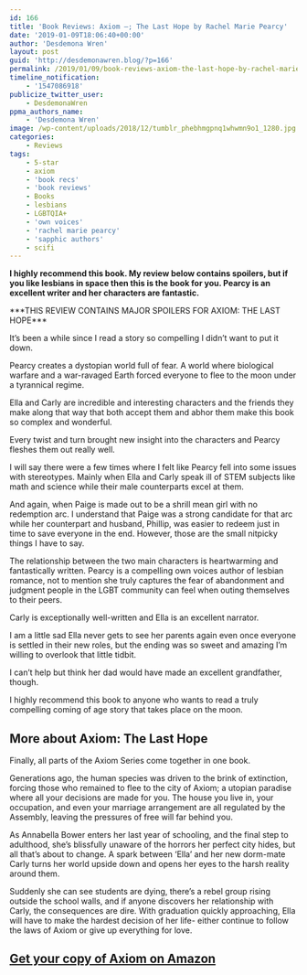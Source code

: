 ```yaml
---
id: 166
title: 'Book Reviews: Axiom –; The Last Hope by Rachel Marie Pearcy'
date: '2019-01-09T18:06:40+00:00'
author: 'Desdemona Wren'
layout: post
guid: 'http://desdemonawren.blog/?p=166'
permalink: /2019/01/09/book-reviews-axiom-the-last-hope-by-rachel-marie-pearcy/
timeline_notification:
    - '1547086918'
publicize_twitter_user:
    - DesdemonaWren
ppma_authors_name:
    - 'Desdemona Wren'
image: /wp-content/uploads/2018/12/tumblr_phebhmgpnq1whwmn9o1_1280.jpg
categories:
    - Reviews
tags:
    - 5-star
    - axiom
    - 'book recs'
    - 'book reviews'
    - Books
    - lesbians
    - LGBTQIA+
    - 'own voices'
    - 'rachel marie pearcy'
    - 'sapphic authors'
    - scifi
---
```


**I highly recommend this book. My review below contains spoilers, but if you like lesbians in space then this is the book for you. Pearcy is an excellent writer and her characters are fantastic.**

\*\*\*THIS REVIEW CONTAINS MAJOR SPOILERS FOR AXIOM: THE LAST HOPE\*\*\*

It’s been a while since I read a story so compelling I didn’t want to put it down.

Pearcy creates a dystopian world full of fear. A world where biological warfare and a war-ravaged Earth forced everyone to flee to the moon under a tyrannical regime.

Ella and Carly are incredible and interesting characters and the friends they make along that way that both accept them and abhor them make this book so complex and wonderful.

Every twist and turn brought new insight into the characters and Pearcy fleshes them out really well.

I will say there were a few times where I felt like Pearcy fell into some issues with stereotypes. Mainly when Ella and Carly speak ill of STEM subjects like math and science while their male counterparts excel at them.

And again, when Paige is made out to be a shrill mean girl with no redemption arc. I understand that Paige was a strong candidate for that arc while her counterpart and husband, Phillip, was easier to redeem just in time to save everyone in the end. However, those are the small nitpicky things I have to say.

The relationship between the two main characters is heartwarming and fantastically written. Pearcy is a compelling own voices author of lesbian romance, not to mention she truly captures the fear of abandonment and judgment people in the LGBT community can feel when outing themselves to their peers.

Carly is exceptionally well-written and Ella is an excellent narrator.

I am a little sad Ella never gets to see her parents again even once everyone is settled in their new roles, but the ending was so sweet and amazing I’m willing to overlook that little tidbit.

I can’t help but think her dad would have made an excellent grandfather, though.

I highly recommend this book to anyone who wants to read a truly compelling coming of age story that takes place on the moon.

## **More about Axiom: The Last Hope**

Finally, all parts of the Axiom Series come together in one book.

Generations ago, the human species was driven to the brink of extinction, forcing those who remained to flee to the city of Axiom; a utopian paradise where all your decisions are made for you. The house you live in, your occupation, and even your marriage arrangement are all regulated by the Assembly, leaving the pressures of free will far behind you.

As Annabella Bower enters her last year of schooling, and the final step to adulthood, she’s blissfully unaware of the horrors her perfect city hides, but all that’s about to change. A spark between ‘Ella’ and her new dorm-mate Carly turns her world upside down and opens her eyes to the harsh reality around them.

Suddenly she can see students are dying, there’s a rebel group rising outside the school walls, and if anyone discovers her relationship with Carly, the consequences are dire. With graduation quickly approaching, Ella will have to make the hardest decision of her life- either continue to follow the laws of Axiom or give up everything for love.

## [Get your copy of Axiom on Amazon](https://www.goodreads.com/buy_buttons/12/follow?book_id=31859260&ref=x_gr_w_glide_bb&tag=x_gr_w_glide_bb-20)